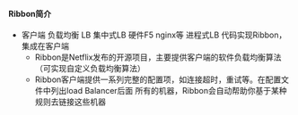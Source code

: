 #### Ribbon简介
- 客户端 负载均衡 LB 
   集中式LB 硬件F5 nginx等
   进程式LB 代码实现Ribbon，集成在客户端
   - Ribbon是Netflix发布的开源项目，主要提供客户端的软件负载均衡算法（可实现自定义负载均衡算法）
   - Ribbon客户端提供一系列完整的配置项，如连接超时，重试等。在配置文件中列出load Balancer后面
   所有的机器，Ribbon会自动帮助你基于某种规则去链接这些机器